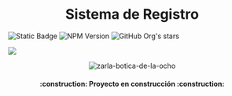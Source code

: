 <h1 align="center">Sistema de Registro</h1> 

![Static Badge](https://img.shields.io/badge/Demo-green) ![NPM Version](https://img.shields.io/npm/v/react)
![GitHub Org's stars](https://img.shields.io/github/stars/camilafernanda?style=social)

<p align="left">
   <img src="https://img.shields.io/badge/STATUS-EN%20DESAROLLO-green">
   </p>

<div align="center">
    <img src="https://github.com/user-attachments/assets/b2a75330-a6b4-4812-bdf0-60be6b9fca00" alt="zarla-botica-de-la-ocho">
</div>


<h4 align="center">
:construction: Proyecto en construcción :construction:
</h4>

